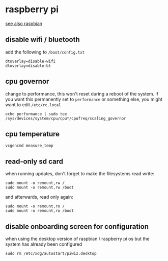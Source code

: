 # raspberry pi

[see also raspbian](/man/raspbian)

## disable wifi / bluetooth

add the following to `/boot/config.txt`

```
dtoverlay=disable-wifi
dtoverlay=disable-bt
```

## cpu governor

change to performance, this won't reset during a reboot of the system. if you want this permanently set to `performance` or something else, you might want to edit `/etc/rc.local`

```
echo performance | sudo tee /sys/devices/system/cpu/cpu*/cpufreq/scaling_governor
```

## cpu temperature

```
vcgencmd measure_temp
```

## read-only sd card

when running updates, don't forget to make the filesystems read write:

```
sudo mount -o remount,rw /
sudo mount -o remount,rw /boot
```

and afterwards, read only again:

```
sudo mount -o remount,ro /
sudo mount -o remount,ro /boot
```

## disable onboarding screen for configuration

when using the desktop version of raspbian / raspberry pi os but the system has already been configured

```
sudo rm /etc/xdg/autostart/piwiz.desktop
```
